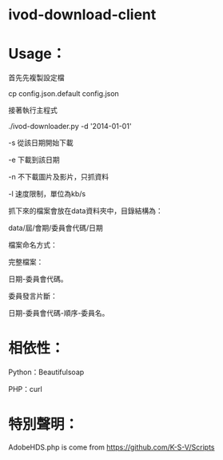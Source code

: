 ivod-download-client
====================

Usage：
======

首先先複製設定檔

cp config.json.default config.json

接著執行主程式

./ivod-downloader.py -d '2014-01-01'

-s 從該日期開始下載

-e 下載到該日期

-n 不下載圖片及影片，只抓資料

-l 速度限制，單位為kb/s


抓下來的檔案會放在data資料夾中，目錄結構為：

data/屆/會期/委員會代碼/日期

檔案命名方式：

完整檔案：

日期-委員會代碼。

委員發言片斷：

日期-委員會代碼-順序-委員名。


相依性：
======

Python：Beautifulsoap

PHP：curl

特別聲明：
======
AdobeHDS.php is come from https://github.com/K-S-V/Scripts
